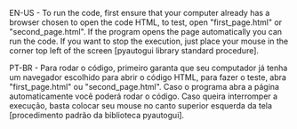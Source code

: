 EN-US - To run the code, first ensure that your computer already has a browser chosen to open the code HTML, to
test, open "first_page.html" or "second_page.html". If the program opens the page automatically you can run the code. If you want to stop the execution, just place your mouse in the corner top left of the screen
[pyautogui library standard procedure].

PT-BR - Para rodar o código, primeiro garanta que seu computador já tenha um navegador escolhido para abrir o código HTML, para fazer o teste, abra "first_page.html" ou "second_page.html". Caso o programa abra a página automaticamente
você poderá rodar o código. Caso queira interromper a execução, basta colocar seu mouse no canto 
superior esquerda da tela [procedimento padrão da biblioteca pyautogui].
